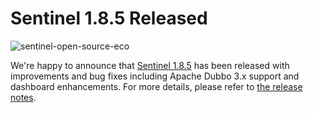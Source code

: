 # Sentinel 1.8.5 Released

![sentinel-open-source-eco](https://user-images.githubusercontent.com/9434884/91042203-f670b400-e643-11ea-959a-c24c7c67e3f4.png)

We're happy to announce that [Sentinel 1.8.5](https://github.com/alibaba/Sentinel/releases/tag/v1.8.5) has been released with improvements and bug fixes including Apache Dubbo 3.x support and dashboard enhancements. For more details, please refer to [the release notes](https://github.com/alibaba/Sentinel/releases/tag/1.8.5).